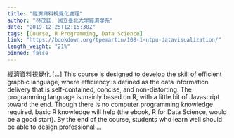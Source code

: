 ```yaml
---
title: "經濟資料視覺化處理"
author: "林茂廷, 國立臺北大學經濟學系"
date: "2019-12-25T12:15:30Z"
tags: [Course, R Programming, Data Science]
link: "https://bookdown.org/tpemartin/108-1-ntpu-datavisualization/"
length_weight: "21%"
pinned: false
---
```


經濟資料視覺化 [...] This course is designed to develop the skill of efficient graphic language, where efficiency is defined as the data information delivery that is self-contained, concise, and non-distorting. The programming language is mainly based on R, with a little bit of Javascript toward the end. Though there is no computer programming knowledge required, basic R knowledge will help (the ebook, R for Data Science, would be a good start). By the end of the course, students who learn well should be able to design professional ...
